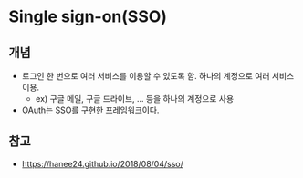 # Single sign-on(SSO)

## 개념
* 로그인 한 번으로 여러 서비스를 이용할 수 있도록 함. 하나의 계정으로 여러 서비스 이용.
	* ex) 구글 메일, 구글 드라이브, ... 등을 하나의 계정으로 사용
* OAuth는 SSO를 구현한 프레임워크이다. 

## 참고
* https://hanee24.github.io/2018/08/04/sso/